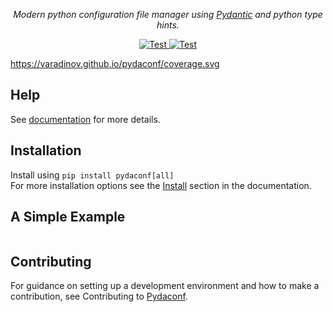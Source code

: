<p align="center">
    <em>Modern python configuration file manager using  <a href="https://docs.pydantic.dev/latest/">Pydantic</a> and python type hints.</em>
</p>
<p align="center">
    <a href="https://github.com/varadinov/pydaconf/actions?query=workflow%3ATest+event%3Apush+branch%3Amain" target="_blank">
        <img src="https://github.com/varadinov/pydaconf/actions/workflows/test.yaml/badge.svg?branch=main" alt="Test">
    </a>
   <a href="https://varadinov.github.io/pydaconf/" target="_blank">
        <img src="https://varadinov.github.io/pydaconf/coverage.svg" alt="Test">
   </a>

</p>


https://varadinov.github.io/pydaconf/coverage.svg

## Help
See [documentation](https://...) for more details.

## Installation
Install using `pip install pydaconf[all]`  
For more installation options see the [Install](https://...) section in the documentation.


## A Simple Example

```python

```

## Contributing
For guidance on setting up a development environment and how to make a contribution, see Contributing to [Pydaconf](https://...).